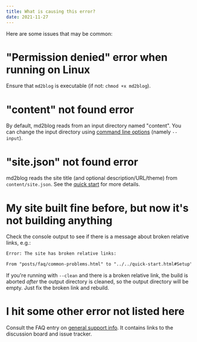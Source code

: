 ```yaml
---
title: What is causing this error?
date: 2021-11-27
---
```

Here are some issues that may be common:

# "Permission denied" error when running on Linux
Ensure that `md2blog` is executable (if not: `chmod +x md2blog`).

# "content" not found error
By default, md2blog reads from an input directory named "content". You can change the input directory using [command line options](command-line.md) (namely `--input`).

# "site.json" not found error
md2blog reads the site title (and optional description/URL/theme) from `content/site.json`. See the [quick start](../../quick-start.md#setup) for more details.

# My site built fine before, but now it's not building anything
Check the console output to see if there is a message about broken relative links, e.g.:

```txt
Error: The site has broken relative links:

From "posts/faq/common-problems.html" to "../../quick-start.html#Setup"
```

If you're running with `--clean` and there is a broken relative link, the build is aborted *after* the output directory is cleaned, so the output directory will be empty. Just fix the broken link and rebuild.

# I hit some other error not listed here
Consult the FAQ entry on [general support info](support.md). It contains links to the discussion board and issue tracker.